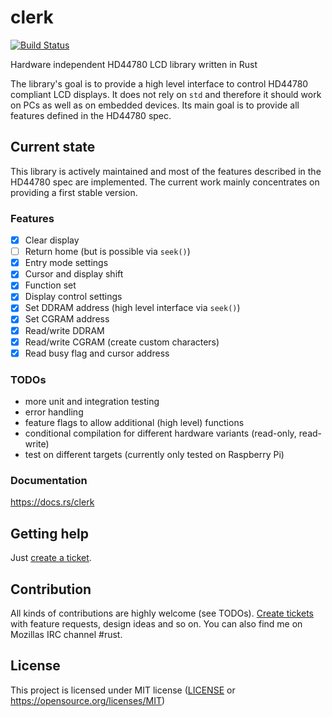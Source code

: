 # clerk

[![Build Status](https://travis-ci.org/kunerd/clerk.svg?branch=master)](https://travis-ci.org/kunerd/clerk)

Hardware independent HD44780 LCD library written in Rust

The library's goal is to provide a high level interface to control HD44780 compliant LCD displays. It does not rely on `std` and therefore it should work on PCs as well as on embedded devices. Its main goal is to provide all features defined in the HD44780 spec.

## Current state
This library is actively maintained and most of the features described in the HD44780 spec are implemented. The current work mainly concentrates on providing a first stable version.

### Features
- [x] Clear display
- [ ] Return home (but is possible via `seek()`)
- [x] Entry mode settings
- [x] Cursor and display shift
- [x] Function set
- [x] Display control settings
- [x] Set DDRAM address (high level interface via `seek()`)
- [x] Set CGRAM address
- [x] Read/write DDRAM
- [x] Read/write CGRAM (create custom characters)
- [x] Read busy flag and cursor address

### TODOs
- more unit and integration testing
- error handling
- feature flags to allow additional (high level) functions
- conditional compilation for different hardware variants (read-only, read-write)
- test on different targets (currently only tested on Raspberry Pi)

### Documentation
https://docs.rs/clerk

## Getting help
Just [create a ticket](https://github.com/kunerd/clerk/issues/new).

## Contribution
All kinds of contributions are highly welcome (see TODOs). [Create tickets](https://github.com/kunerd/clerk/issues/new) with feature requests, design ideas and so on. You can also find me on Mozillas IRC channel #rust.

## License
This project is licensed under MIT license ([LICENSE](docs/CONTRIBUTING.md) or https://opensource.org/licenses/MIT)
